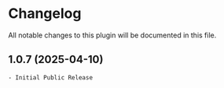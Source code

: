 # Changelog
All notable changes to this plugin will be documented in this file.

## 1.0.7 (2025-04-10)

    - Initial Public Release
